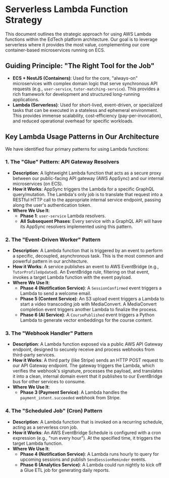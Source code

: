 # Serverless Lambda Function Strategy

This document outlines the strategic approach for using AWS Lambda functions within the EdTech platform architecture. Our goal is to leverage serverless where it provides the most value, complementing our core container-based microservices running on ECS.

## Guiding Principle: "The Right Tool for the Job"

-   **ECS + NestJS (Containers)**: Used for the core, "always-on" microservices with complex domain logic that serve synchronous API requests (e.g., `user-service`, `tutor-matching-service`). This provides a rich framework for development and structured long-running applications.
-   **Lambda (Serverless)**: Used for short-lived, event-driven, or specialized tasks that can be executed in a stateless and ephemeral environment. This provides immense scalability, cost-efficiency (pay-per-invocation), and reduced operational overhead for specific workloads.

## Key Lambda Usage Patterns in Our Architecture

We have identified four primary patterns for using Lambda functions:

### 1. The "Glue" Pattern: API Gateway Resolvers

-   **Description**: A lightweight Lambda function that acts as a secure proxy between our public-facing API gateway (AWS AppSync) and our internal microservices (on ECS).
-   **How it Works**: AppSync triggers the Lambda for a specific GraphQL query/mutation. The Lambda's only job is to translate that request into a RESTful HTTP call to the appropriate internal service endpoint, passing along the user's authentication token.
-   **Where We Use It**:
    -   **Phase 1**: `user-service` Lambda resolvers.
    -   **All Subsequent Phases**: Every service with a GraphQL API will have its AppSync resolvers implemented using this pattern.

### 2. The "Event-Driven Worker" Pattern

-   **Description**: A Lambda function that is triggered by an event to perform a specific, decoupled, asynchronous task. This is the most common and powerful pattern in our architecture.
-   **How it Works**: A service publishes an event to AWS EventBridge (e.g., `TutorProfileUpdated`). An EventBridge rule, filtering on that event, invokes a target Lambda function with the event payload.
-   **Where We Use It**:
    -   **Phase 4 (Notification Service)**: A `SessionConfirmed` event triggers a Lambda to send a welcome email.
    -   **Phase 5 (Content Service)**: An S3 upload event triggers a Lambda to start a video transcoding job with MediaConvert. A MediaConvert completion event triggers another Lambda to finalize the process.
    -   **Phase 6 (AI Service)**: A `CoursePublished` event triggers a Python Lambda to generate vector embeddings for the course content.

### 3. The "Webhook Handler" Pattern

-   **Description**: A Lambda function exposed via a public AWS API Gateway endpoint, designed to securely receive and process webhooks from third-party services.
-   **How it Works**: A third party (like Stripe) sends an HTTP POST request to our API Gateway endpoint. The gateway triggers the Lambda, which verifies the webhook's signature, processes the payload, and translates it into a clean, internal domain event that it publishes to our EventBridge bus for other services to consume.
-   **Where We Use It**:
    -   **Phase 3 (Payment Service)**: A Lambda handles the `payment_intent.succeeded` webhook from Stripe.

### 4. The "Scheduled Job" (Cron) Pattern

-   **Description**: A Lambda function that is invoked on a recurring schedule, acting as a serverless cron job.
-   **How it Works**: An AWS EventBridge Schedule is configured with a cron expression (e.g., "run every hour"). At the specified time, it triggers the target Lambda function.
-   **Where We Use It**:
    -   **Phase 4 (Notification Service)**: A Lambda runs hourly to query for upcoming sessions and publish `SendSessionReminder` events.
    -   **Phase 6 (Analytics Service)**: A Lambda could run nightly to kick off a Glue ETL job for generating daily reports.
